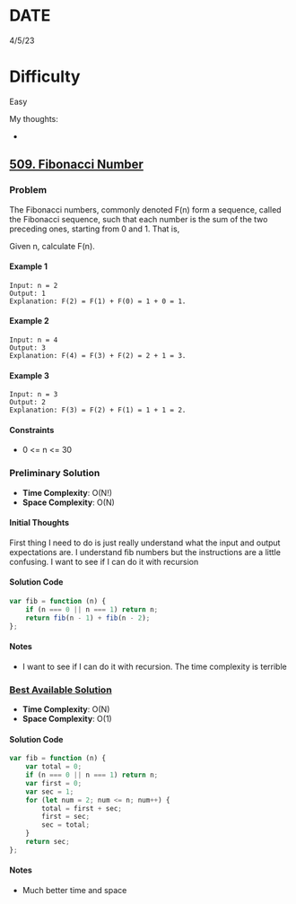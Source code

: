 # DATE

4/5/23

# Difficulty

Easy

My thoughts:

-

## [509. Fibonacci Number](https://leetcode.com/problems/fibonacci-number/?envType=study-plan&id=level-1)

### Problem

The Fibonacci numbers, commonly denoted F(n) form a sequence, called the Fibonacci sequence, such that each number is the sum of the two preceding ones, starting from 0 and 1. That is,

Given n, calculate F(n).

#### Example 1

```
Input: n = 2
Output: 1
Explanation: F(2) = F(1) + F(0) = 1 + 0 = 1.
```

#### Example 2

```
Input: n = 4
Output: 3
Explanation: F(4) = F(3) + F(2) = 2 + 1 = 3.
```

#### Example 3

```
Input: n = 3
Output: 2
Explanation: F(3) = F(2) + F(1) = 1 + 1 = 2.
```

#### Constraints

-   0 <= n <= 30

### Preliminary Solution

-   **Time Complexity**: O(N!)
-   **Space Complexity**: O(N)

#### Initial Thoughts

First thing I need to do is just really understand what the input and output expectations are. I understand fib numbers but the instructions are a little confusing. I want to see if I can do it with recursion

#### Solution Code

```js
var fib = function (n) {
    if (n === 0 || n === 1) return n;
    return fib(n - 1) + fib(n - 2);
};
```

#### Notes

-   I want to see if I can do it with recursion. The time complexity is terrible

### [Best Available Solution](SOLUTION_LINK)

-   **Time Complexity**: O(N)
-   **Space Complexity**: O(1)

#### Solution Code

```js
var fib = function (n) {
    var total = 0;
    if (n === 0 || n === 1) return n;
    var first = 0;
    var sec = 1;
    for (let num = 2; num <= n; num++) {
        total = first + sec;
        first = sec;
        sec = total;
    }
    return sec;
};
```

#### Notes

-   Much better time and space
